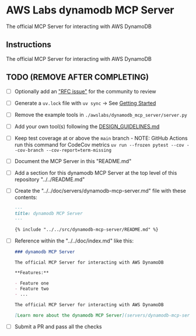 # AWS Labs dynamodb MCP Server

The official MCP Server for interacting with AWS DynamoDB

## Instructions

The official MCP Server for interacting with AWS DynamoDB

## TODO (REMOVE AFTER COMPLETING)

* [ ] Optionally add an ["RFC issue"](https://github.com/awslabs/mcp/issues) for the community to review
* [ ] Generate a `uv.lock` file with `uv sync` -> See [Getting Started](https://docs.astral.sh/uv/getting-started/)
* [ ] Remove the example tools in `./awslabs/dynamodb_mcp_server/server.py`
* [ ] Add your own tool(s) following the [DESIGN_GUIDELINES.md](https://github.com/awslabs/mcp/blob/main/DESIGN_GUIDELINES.md)
* [ ] Keep test coverage at or above the `main` branch - NOTE: GitHub Actions run this command for CodeCov metrics `uv run --frozen pytest --cov --cov-branch --cov-report=term-missing`
* [ ] Document the MCP Server in this "README.md"
* [ ] Add a section for this dynamodb MCP Server at the top level of this repository "../../README.md"
* [ ] Create the "../../doc/servers/dynamodb-mcp-server.md" file with these contents:

    ```markdown
    ---
    title: dynamodb MCP Server
    ---

    {% include "../../src/dynamodb-mcp-server/README.md" %}
    ```
  
* [ ] Reference within the "../../doc/index.md" like this:

    ```markdown
    ### dynamodb MCP Server
    
    The official MCP Server for interacting with AWS DynamoDB
    
    **Features:**
    
    - Feature one
    - Feature two
    - ...

    The official MCP Server for interacting with AWS DynamoDB
    
    [Learn more about the dynamodb MCP Server](servers/dynamodb-mcp-server.md)
    ```

* [ ] Submit a PR and pass all the checks
